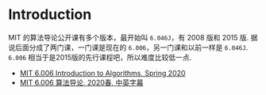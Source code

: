 # Introduction

MIT 的算法导论公开课有多个版本，最开始叫 `6.046J`，有 2008 版和 2015 版. 据说后面分成了两门课，一门课是现在的 `6.006`，另一门课和以前一样是 `6.046J`. `6.006` 相当于是2015版的先行课程吧，所以难度比较低一点.

- [MIT 6.006 Introduction to Algorithms, Spring 2020](https://www.youtube.com/watch?v=ZA-tUyM_y7s&list=PLUl4u3cNGP63EdVPNLG3ToM6LaEUuStEY&index=1)
- [MIT 6.006 算法导论, 2020春, 中英字幕](https://www.bilibili.com/video/BV1fu41127MN?p=1)
